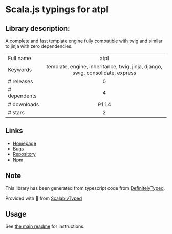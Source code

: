 
# Scala.js typings for atpl


## Library description:
A complete and fast template engine fully compatible with twig and similar to jinja with zero dependencies.

|                    |                 |
| ------------------ | :-------------: |
| Full name          | atpl |
| Keywords           | template, engine, inheritance, twig, jinja, django, swig, consolidate, express |
| # releases         | 0 |
| # dependents       | 4 |
| # downloads        | 9114 |
| # stars            | 2 |

## Links
- [Homepage](https://github.com/soywiz/atpl.js)
- [Bugs](https://github.com/soywiz/atpl.js/issues)
- [Repository](https://github.com/soywiz/atpl.js)
- [Npm](https://www.npmjs.com/package/atpl)
    


## Note
This library has been generated from typescript code from [DefinitelyTyped](https://definitelytyped.org).

Provided with :purple_heart: from [ScalablyTyped](https://github.com/oyvindberg/ScalablyTyped)

## Usage
See [the main readme](../../readme.md) for instructions.


